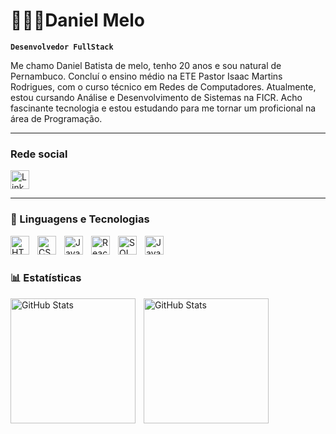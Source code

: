 
# 👨🏽‍💻Daniel Melo

**`Desenvolvedor FullStack`**

Me chamo Daniel Batista de melo, tenho 20 anos e sou natural de Pernambuco. Concluí o ensino médio na ETE Pastor Isaac Martins Rodrigues, com o curso técnico em Redes de Computadores. Atualmente, estou cursando Análise e Desenvolvimento de Sistemas na FICR. Acho fascinante tecnologia e estou estudando para me tornar um proficional na área de Programação.

---
### Rede social
<a href="https://www.linkedin.com/in/daniel-batista-299418318/" src="">
 <img
 align="center"
 alt="Linkedin"
 title="Linkedin" 
 width="30px" 
 style="padding-right: 10px;"  
 src="https://cdn.jsdelivr.net/gh/devicons/devicon@latest/icons/linkedin/linkedin-original.svg" 
 />       
</a>

---
### 🤖 Linguagens e Tecnologias

<img 
    align="left" 
    alt="HTML"
    title="HTML" 
    width="30px" 
    style="padding-right: 10px;" 
    src="https://cdn.jsdelivr.net/gh/devicons/devicon@latest/icons/html5/html5-original.svg" 
/>
<img 
    align="left" 
    alt="CSS" 
    title="CSS"
    width="30px" 
    style="padding-right: 10px;" 
    src="https://cdn.jsdelivr.net/gh/devicons/devicon@latest/icons/css3/css3-original.svg" 
/>
<img 
    align="left" 
    alt="JavaScript" 
    title="JavaScript"
    width="30px" 
    style="padding-right: 10px;" 
    src="https://cdn.jsdelivr.net/gh/devicons/devicon@latest/icons/javascript/javascript-original.svg" 
/>
<img 
    align="left" 
    alt="React"
    title="React" 
    width="30px" 
    style="padding-right: 10px;" 
    src="https://cdn.jsdelivr.net/gh/devicons/devicon@latest/icons/react/react-original.svg" 
/>

 <img 
 align="left" 
 alt="SQL Server"
 title="SQL Server" 
 width="30px" 
 style="padding-right: 10px;" 
 src="https://cdn.jsdelivr.net/gh/devicons/devicon@latest/icons/microsoftsqlserver/microsoftsqlserver-plain.svg"      
 />


<img 
align="left" 
 alt="Java"
 title="Java" 
 width="30px" 
 style="padding-right: 10px;" 
src="https://cdn.jsdelivr.net/gh/devicons/devicon@latest/icons/java/java-plain.svg" />
          
          
<br/>
<br/>

### 📊 Estatísticas

<p>
  <img 
    align="left" 
    alt="GitHub Stats" 
    height="200" 
    style="padding-right: 10px;" 
    src="https://github-readme-stats.vercel.app/api?username=DanielMelo43&_icons=true&theme=tokyonight&include_all_commits=true&locale=pt-br" 
  />

<img 
      align="left" 
      alt="GitHub Stats" 
      height="200" 
      src="https://github-readme-stats.vercel.app/api/top-langs/?username=DanielMelo43&theme=tokyonight&layout=compact&custom_title=Tecnologias&langs_count=9" 
  />
</p>


